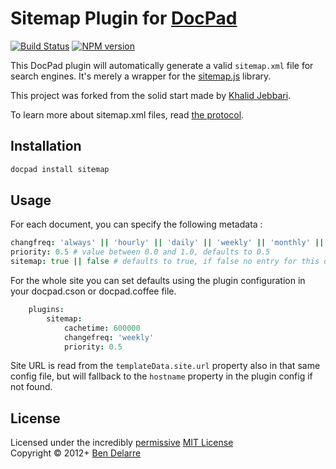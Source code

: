 # Sitemap Plugin for [DocPad](http://docpad.org)

[![Build Status](https://secure.travis-ci.org/docpad/docpad-plugin-sitemap.png?branch=master)](http://travis-ci.org/docpad/docpad-plugin-sitemap "Check this project's build status on TravisCI")
[![NPM version](https://badge.fury.io/js/docpad-plugin-sitemap.png)](https://npmjs.org/package/docpad-plugin-sitemap "View this project on NPM")

This DocPad plugin will automatically generate a valid `sitemap.xml` file for search engines. It's merely a wrapper for the [sitemap.js](https://github.com/ekalinin/sitemap.js) library.

This project was forked from the solid start made by [Khalid Jebbari](https://github.com/DjebbZ/docpad-plugin-sitemap).

To learn more about sitemap.xml files, read [the protocol](http://www.sitemaps.org/).


## Installation

``` bash
docpad install sitemap
```


## Usage
For each document, you can specify the following metadata :

``` coffee
changfreq: 'always' || 'hourly' || 'daily' || 'weekly' || 'monthly' || 'yearly' || 'never' # Change frequency, defaults to 'weekly'
priority: 0.5 # value between 0.0 and 1.0, defaults to 0.5
sitemap: true || false # defaults to true, if false no entry for this document will be generated
```

For the whole site you can set defaults using the plugin configuration in your docpad.cson or docpad.coffee file.

``` coffee
	plugins:
		sitemap:
			cachetime: 600000
			changefreq: 'weekly'
			priority: 0.5
```

Site URL is read from the `templateData.site.url` property also in that same config file, but will fallback to the `hostname` property in the plugin config if not found.


## License
Licensed under the incredibly [permissive](http://en.wikipedia.org/wiki/Permissive_free_software_licence) [MIT License](http://creativecommons.org/licenses/MIT/)
<br/>Copyright &copy; 2012+ [Ben Delarre](http://delarre.net)
